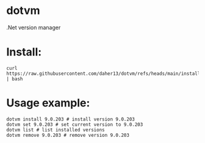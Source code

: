 # dotvm
.Net version manager

# Install:

```
curl https://raw.githubusercontent.com/daher13/dotvm/refs/heads/main/install.sh | bash
```

# Usage example:

```
dotvm install 9.0.203 # install version 9.0.203 
dotvm set 9.0.203 # set current version to 9.0.203 
dotvm list # list installed versions
dotvm remove 9.0.203 # remove version 9.0.203 
```
